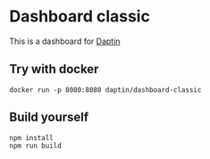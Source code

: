 # Dashboard classic

This is a dashboard for [Daptin](/daptin/daptin)

## Try with docker

`docker run -p 8080:8080 daptin/dashboard-classic`

## Build yourself


```bash
npm install
npm run build
```
